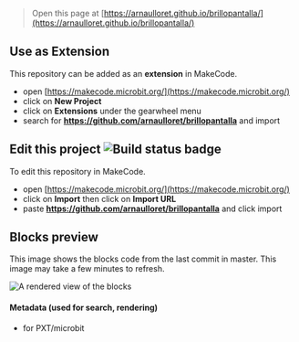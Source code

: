 
> Open this page at [https://arnaulloret.github.io/brillopantalla/](https://arnaulloret.github.io/brillopantalla/)

## Use as Extension

This repository can be added as an **extension** in MakeCode.

* open [https://makecode.microbit.org/](https://makecode.microbit.org/)
* click on **New Project**
* click on **Extensions** under the gearwheel menu
* search for **https://github.com/arnaulloret/brillopantalla** and import

## Edit this project ![Build status badge](https://github.com/arnaulloret/brillopantalla/workflows/MakeCode/badge.svg)

To edit this repository in MakeCode.

* open [https://makecode.microbit.org/](https://makecode.microbit.org/)
* click on **Import** then click on **Import URL**
* paste **https://github.com/arnaulloret/brillopantalla** and click import

## Blocks preview

This image shows the blocks code from the last commit in master.
This image may take a few minutes to refresh.

![A rendered view of the blocks](https://github.com/arnaulloret/brillopantalla/raw/master/.github/makecode/blocks.png)

#### Metadata (used for search, rendering)

* for PXT/microbit
<script src="https://makecode.com/gh-pages-embed.js"></script><script>makeCodeRender("{{ site.makecode.home_url }}", "{{ site.github.owner_name }}/{{ site.github.repository_name }}");</script>
